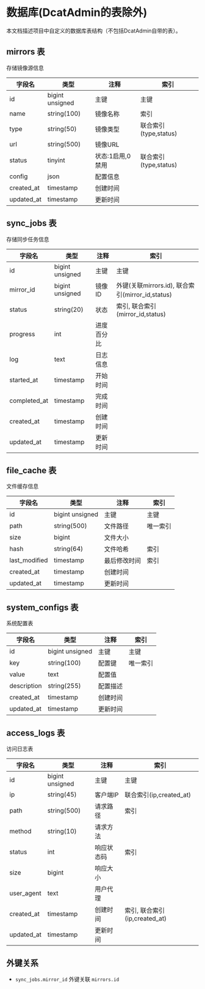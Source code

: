 # 数据库(DcatAdmin的表除外)

本文档描述项目中自定义的数据库表结构（不包括DcatAdmin自带的表）。

## mirrors 表
存储镜像源信息

| 字段名 | 类型 | 注释 | 索引 |
|--------|------|------|------|
| id | bigint unsigned | 主键 | 主键 |
| name | string(100) | 镜像名称 | 索引 |
| type | string(50) | 镜像类型 | 联合索引(type,status) |
| url | string(500) | 镜像URL |  |
| status | tinyint | 状态:1启用,0禁用 | 联合索引(type,status) |
| config | json | 配置信息 |  |
| created_at | timestamp | 创建时间 |  |
| updated_at | timestamp | 更新时间 |  |

## sync_jobs 表
存储同步任务信息

| 字段名 | 类型 | 注释 | 索引 |
|--------|------|------|------|
| id | bigint unsigned | 主键 | 主键 |
| mirror_id | bigint unsigned | 镜像ID | 外键(关联mirrors.id), 联合索引(mirror_id,status) |
| status | string(20) | 状态 | 索引, 联合索引(mirror_id,status) |
| progress | int | 进度百分比 |  |
| log | text | 日志信息 |  |
| started_at | timestamp | 开始时间 |  |
| completed_at | timestamp | 完成时间 |  |
| created_at | timestamp | 创建时间 |  |
| updated_at | timestamp | 更新时间 |  |

## file_cache 表
文件缓存信息

| 字段名 | 类型 | 注释 | 索引 |
|--------|------|------|------|
| id | bigint unsigned | 主键 | 主键 |
| path | string(500) | 文件路径 | 唯一索引 |
| size | bigint | 文件大小 |  |
| hash | string(64) | 文件哈希 | 索引 |
| last_modified | timestamp | 最后修改时间 | 索引 |
| created_at | timestamp | 创建时间 |  |
| updated_at | timestamp | 更新时间 |  |

## system_configs 表
系统配置表

| 字段名 | 类型 | 注释 | 索引 |
|--------|------|------|------|
| id | bigint unsigned | 主键 | 主键 |
| key | string(100) | 配置键 | 唯一索引 |
| value | text | 配置值 |  |
| description | string(255) | 配置描述 |  |
| created_at | timestamp | 创建时间 |  |
| updated_at | timestamp | 更新时间 |  |

## access_logs 表
访问日志表

| 字段名 | 类型 | 注释 | 索引 |
|--------|------|------|------|
| id | bigint unsigned | 主键 | 主键 |
| ip | string(45) | 客户端IP | 联合索引(ip,created_at) |
| path | string(500) | 请求路径 | 索引 |
| method | string(10) | 请求方法 |  |
| status | int | 响应状态码 | 索引 |
| size | bigint | 响应大小 |  |
| user_agent | text | 用户代理 |  |
| created_at | timestamp | 创建时间 | 索引, 联合索引(ip,created_at) |
| updated_at | timestamp | 更新时间 |  |

## 外键关系
- `sync_jobs.mirror_id` 外键关联 `mirrors.id`
